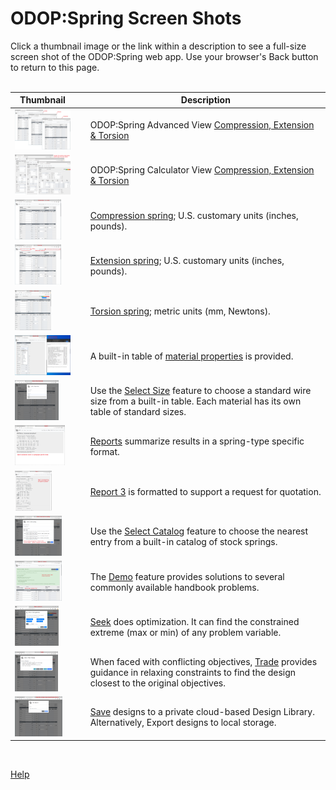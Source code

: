 # ODOP:Spring Screen Shots

Click a thumbnail image or the link within a description to see a full-size screen shot of the ODOP:Spring web app. 
Use your browser's Back button to return to this page.  
&nbsp;   

Thumbnail | &nbsp; | Description
--- | --- | ---
[<img height="64" src="../png/ScrCap_3TypeNoted.png">](/docs/Help/img/ScrCap_3TypeNoted.png "Compression, Extension & Torsion") | &nbsp; | ODOP:Spring Advanced View [Compression, Extension & Torsion](/docs/Help/img/ScrCap_3TypeNoted.png "Compression, Extension & Torsion")
[<img height="64" src="../png/ScrCap_3TypeCalcNoted.png">](/docs/Help/img/ScrCap_3TypeCalcNoted.png "Compression, Extension & Torsion") | &nbsp; | ODOP:Spring Calculator View [Compression, Extension & Torsion](/docs/Help/img/ScrCap_3TypeCalcNoted.png "Compression, Extension & Torsion")
[<img height="64" src="../png/ScrCap_CompressionNoted.png">](/docs/Help/img/ScrCap_CompressionNoted.png "Compression spring Advanced View") | &nbsp; | [Compression spring](/docs/Help/img/ScrCap_CompressionNoted.png "Compression spring Advanced View"); U.S. customary units (inches, pounds).
[<img height="64" src="../png/ScrCap_ExtensionNoted.png">](/docs/Help/img/ScrCap_ExtensionNoted.png "Extension spring Advanced View") | &nbsp; | [Extension spring](/docs/Help/img/ScrCap_ExtensionNoted.png "Extension spring Advanced View"); U.S. customary units (inches, pounds).
[<img height="64" src="../png/ScrCap_TorsionMetricNoted.png">](/docs/Help/img/ScrCap_TorsionMetricNoted.png "Torsion spring; metric units") | &nbsp; | [Torsion spring](/docs/Help/img/ScrCap_TorsionMetricNoted.png "Torsion spring; metric units"); metric units (mm, Newtons).
[<img height="64" src="../png/ScrCap_MaterialsNoted.png">](/docs/Help/img/ScrCap_MaterialsNoted.png "Materials table") | &nbsp; | A built-in table of [material properties](/docs/Help/img/ScrCap_MaterialsNoted.png "Materials table") is provided.
[<img height="64" src="../png/ScrCap_SelectSizeNoted.png">](/docs/Help/img/ScrCap_SelectSizeNoted.png "Select Size feature") | &nbsp; | Use the [Select Size](/docs/Help/img/ScrCap_SelectSizeNoted.png "Select Size feature") feature to choose a standard wire size from a built-in table. Each material has its own table of standard sizes.
[<img height="64" src="../png/ScrCap_Report1Noted.png">](/docs/Help/img/ScrCap_Report1Noted.png "Report 1") | &nbsp; | [Reports](/docs/Help/img/ScrCap_Report1Noted.png "Report 1") summarize results in a spring-type specific format.
[<img height="64" src="../png/ScrCap_Report3Noted.png">](/docs/Help/img/ScrCap_Report3Noted.png "Report 3") | &nbsp; | [Report 3](/docs/Help/img/ScrCap_Report3Noted.png "Report 3") is formatted to support a request for quotation.
[<img height="64" src="../png/ScrCap_SelectCatalogNoted.png">](/docs/Help/img/ScrCap_SelectCatalogNoted.png "Select Catalog feature") | &nbsp; | Use the [Select Catalog](/docs/Help/img/ScrCap_SelectCatalogNoted.png "Select Catalog feature") feature to choose the nearest entry from a built-in catalog of stock springs.
[<img height="64" src="../png/ScrCap_DemoScreenNoted.png">](/docs/Help/img/ScrCap_DemoScreenNoted.png "Example of a Demo page") | &nbsp; | The [Demo](/docs/Help/img/ScrCap_DemoScreenNoted.png "Example of a Demo page") feature provides solutions to several commonly available handbook problems.
[<img height="64" src="../png/ScrCap_SeekNoted.png">](/docs/Help/img/ScrCap_SeekNoted.png "Seek feature") | &nbsp; | [Seek](/docs/Help/img/ScrCap_SeekNoted.png "Seek feature") does optimization.  It can find the constrained extreme (max or min) of any problem variable.
[<img height="64" src="../png/ScrCap_TradeNoted.png">](/docs/Help/img/ScrCap_TradeNoted.png "Trade feature") | &nbsp; | When faced with conflicting objectives, [Trade](/docs/Help/img/ScrCap_TradeNoted.png "Trade feature") provides guidance in relaxing constraints to find the design closest to the original objectives.
[<img height="64" src="../png/ScrCap_SaveAsNoted.png">](/docs/Help/img/ScrCap_SaveAsNoted.png "SaveAs feature") | &nbsp; | [Save](/docs/Help/img/ScrCap_SaveAsNoted.png "SaveAs feature") designs to a private cloud-based Design Library.  Alternatively, Export designs to local storage.

  
&nbsp;   
    
[Help](/docs/Help)

